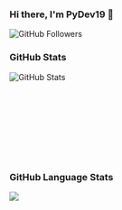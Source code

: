 ### Hi there, I'm PyDev19 👋

![GitHub Followers](https://img.shields.io/github/followers/PyDev19?style=social)

### GitHub Stats
<img align="left" alt="GitHub Stats" src="https://github-readme-stats-hwa9vez0v.vercel.app/api?username=PyDev19&show_icons=true&hide_border=true&theme=dark&include_all_commits=true&hide_title=true"/>

<br>
<br>
<br>
<br>
<br>
<br>
<br>
<br>
<br>

### GitHub Language Stats
<a href=""><img align="center" src="https://github-readme-stats-sigma-five.vercel.app/api/top-langs/?username=PyDev19&theme=react&line_height=40&hide=css"/></a>
